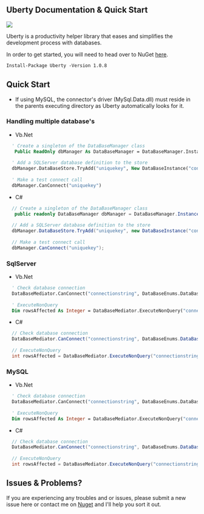 ## Uberty Documentation & Quick Start

![](https://mrcodexer.visualstudio.com/Net%20Projects/_apis/build/status/Uberty%20Build%20Release)

Uberty is a productivity helper library that eases and simplifies the development process with databases.

In order to get started, you will need to head over to NuGet [here](https://www.nuget.org/packages/Uberty/).

```markdown
Install-Package Uberty -Version 1.0.8
```

## Quick Start
* If using MySQL, the connector's driver (MySql.Data.dll) must reside in the parents executing directory as Uberty automatically looks for it.

### Handling multiple database's

  - Vb.Net
```vb  
  ' Create a singleton of the DataBaseManager class
   Public ReadOnly dbManager As DataBaseManager = DataBaseManager.Instance
  
  ' Add a SQLServer database definition to the store
  dbManager.DataBaseStore.TryAdd("uniquekey", New DataBaseInstance("connectionstring", DataBaseEnums.DataBaseType.SQLServer))
  
  ' Make a test connect call
  dbManager.CanConnect("uniquekey") 
```

- C#
```csharp
  // Create a singleton of the DataBaseManager class
   public readonly DataBaseManager dbManager = DataBaseManager.Instance;
  
  // Add a SQLServer database definition to the store
  dbManager.DataBaseStore.TryAdd("uniquekey", new DataBaseInstance("connectionstring", DataBaseEnums.DataBaseType.SQLServer));
  
  // Make a test connect call
  dbManager.CanConnect("uniquekey");
```

### SqlServer

  - Vb.Net
```vb  
  ' Check database connection
  DataBaseMediator.CanConnect("connectionstring", DataBaseEnums.DataBaseType.SQLServer)
  
  ' ExecuteNonQuery
  Dim rowsAffected As Integer = DataBaseMediator.ExecuteNonQuery("connectionstring", "command", DataBaseEnums.DataBaseType.SQLServer)  
```
  - C#
```csharp  
  // Check database connection
  DataBaseMediator.CanConnect("connectionstring", DataBaseEnums.DataBaseType.SQLServer);
  
  // ExecuteNonQuery
  int rowsAffected = DataBaseMediator.ExecuteNonQuery("connectionstring", "command", DataBaseEnums.DataBaseType.SQLServer);
```

### MySQL

  - Vb.Net
```vb  
  ' Check database connection
  DataBaseMediator.CanConnect("connectionstring", DataBaseEnums.DataBaseType.MySQL)
  
  ' ExecuteNonQuery
  Dim rowsAffected As Integer = DataBaseMediator.ExecuteNonQuery("connectionstring", "command", DataBaseEnums.DataBaseType.MySQL)  
```
  - C#
```csharp  
  // Check database connection
  DataBaseMediator.CanConnect("connectionstring", DataBaseEnums.DataBaseType.MySQL);
  
  // ExecuteNonQuery
  int rowsAffected = DataBaseMediator.ExecuteNonQuery("connectionstring", "command", DataBaseEnums.DataBaseType.MySQL);
```



## Issues & Problems?

If you are experiencing any troubles and or issues, please submit a new issue here or contact me on [Nuget](https://www.nuget.org/packages/Uberty/1.0.8/ContactOwners) and I'll help you sort it out.
